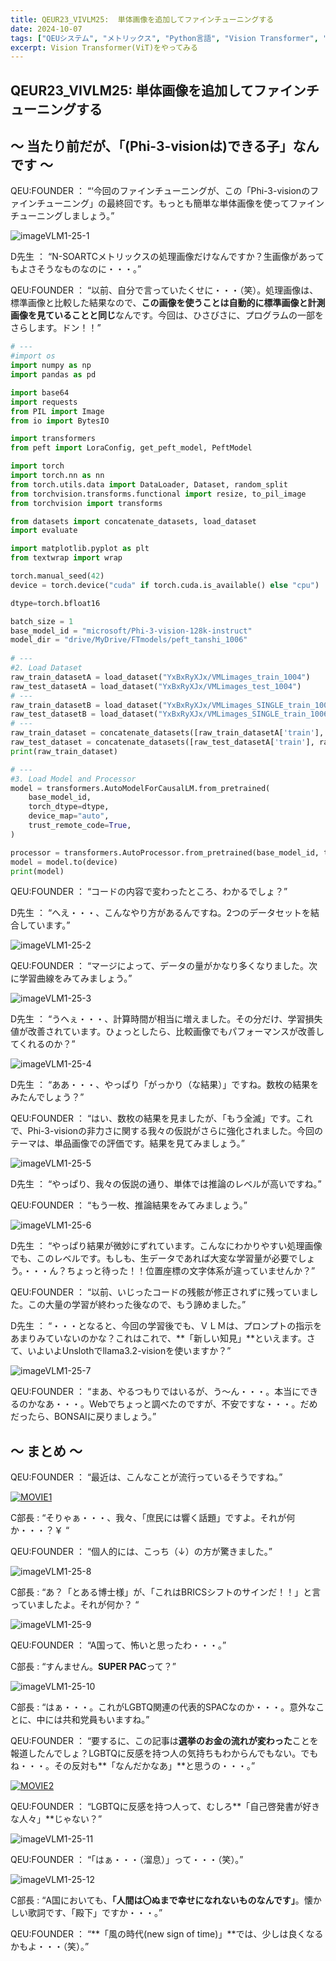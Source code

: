 ```yaml
---
title: QEUR23_VIVLM25:  単体画像を追加してファインチューニングする
date: 2024-10-07
tags: ["QEUシステム", "メトリックス", "Python言語", "Vision Transformer", "LLM", "データセット", "Fine-tuning", "Vision language Model"]
excerpt: Vision Transformer(ViT)をやってみる
---
```


## QEUR23_VIVLM25:  単体画像を追加してファインチューニングする

## ～ 当たり前だが、「(Phi-3-visionは)できる子」なんです ～

QEU:FOUNDER ： “‘今回のファインチューニングが、この「Phi-3-visionのファインチューニング」の最終回です。もっとも簡単な単体画像を使ってファインチューニングしましょう。”

![imageVLM1-25-1](/2024-10-07-QEUR23_VIVLM25/imageVLM1-25-1.jpg)

D先生 ： “N-SOARTCメトリックスの処理画像だけなんですか？生画像があってもよさそうなものなのに・・・。”

QEU:FOUNDER ： “以前、自分で言っていたくせに・・・（笑）。処理画像は、標準画像と比較した結果なので、**この画像を使うことは自動的に標準画像と計測画像を見ていることと同じ**なんです。今回は、ひさびさに、プログラムの一部をさらします。ドン！！”

```python
# ---
#import os
import numpy as np
import pandas as pd

import base64
import requests
from PIL import Image
from io import BytesIO

import transformers
from peft import LoraConfig, get_peft_model, PeftModel

import torch
import torch.nn as nn
from torch.utils.data import DataLoader, Dataset, random_split
from torchvision.transforms.functional import resize, to_pil_image
from torchvision import transforms

from datasets import concatenate_datasets, load_dataset
import evaluate

import matplotlib.pyplot as plt
from textwrap import wrap

torch.manual_seed(42)
device = torch.device("cuda" if torch.cuda.is_available() else "cpu")

dtype=torch.bfloat16

batch_size = 1
base_model_id = "microsoft/Phi-3-vision-128k-instruct"
model_dir = "drive/MyDrive/FTmodels/peft_tanshi_1006"
     
# ---
#2. Load Dataset
raw_train_datasetA = load_dataset("YxBxRyXJx/VMLimages_train_1004") 
raw_test_datasetA = load_dataset("YxBxRyXJx/VMLimages_test_1004") 
# ---
raw_train_datasetB = load_dataset("YxBxRyXJx/VMLimages_SINGLE_train_1006") 
raw_test_datasetB = load_dataset("YxBxRyXJx/VMLimages_SINGLE_train_1006") 
# ---
raw_train_dataset = concatenate_datasets([raw_train_datasetA['train'], raw_train_datasetB['train']])
raw_test_dataset = concatenate_datasets([raw_test_datasetA['train'], raw_test_datasetB['train']])
print(raw_train_dataset)

# ---
#3. Load Model and Processor
model = transformers.AutoModelForCausalLM.from_pretrained(
    base_model_id,
    torch_dtype=dtype,
    device_map="auto",
    trust_remote_code=True,
)

processor = transformers.AutoProcessor.from_pretrained(base_model_id, trust_remote_code=True)
model = model.to(device)
print(model)

```

QEU:FOUNDER ： “コードの内容で変わったところ、わかるでしょ？”

D先生 ： “へえ・・・、こんなやり方があるんですね。2つのデータセットを結合しています。”

![imageVLM1-25-2](/2024-10-07-QEUR23_VIVLM25/imageVLM1-25-2.jpg)

QEU:FOUNDER ： “マージによって、データの量がかなり多くなりました。次に学習曲線をみてみましょう。”

![imageVLM1-25-3](/2024-10-07-QEUR23_VIVLM25/imageVLM1-25-3.jpg)

D先生 ： “うへぇ・・・、計算時間が相当に増えました。その分だけ、学習損失値が改善されています。ひょっとしたら、比較画像でもパフォーマンスが改善してくれるのか？”

![imageVLM1-25-4](/2024-10-07-QEUR23_VIVLM25/imageVLM1-25-4.jpg)

D先生 ： “ああ・・・、やっぱり「がっかり（な結果）」ですね。数枚の結果をみたんでしょう？”

QEU:FOUNDER ： “はい、数枚の結果を見ましたが、「もう全滅」です。これで、Phi-3-visionの非力さに関する我々の仮説がさらに強化されました。今回のテーマは、単品画像での評価です。結果を見てみましょう。”

![imageVLM1-25-5](/2024-10-07-QEUR23_VIVLM25/imageVLM1-25-5.jpg)

D先生 ： “やっぱり、我々の仮説の通り、単体では推論のレベルが高いですね。”

QEU:FOUNDER ： “もう一枚、推論結果をみてみましょう。”

![imageVLM1-25-6](/2024-10-07-QEUR23_VIVLM25/imageVLM1-25-6.jpg)

D先生 ： “やっぱり結果が微妙にずれています。こんなにわかりやすい処理画像でも、このレベルです。もしも、生データであれば大変な学習量が必要でしょう。・・・ん？ちょっと待った！！位置座標の文字体系が違っていませんか？”

QEU:FOUNDER ： “以前、いじったコードの残骸が修正されずに残っていました。この大量の学習が終わった後なので、もう諦めました。”

D先生 ： “・・・となると、今回の学習後でも、ＶＬＭは、プロンプトの指示をあまりみていないのかな？これはこれで、**「新しい知見」**といえます。さて、いよいよUnslothでllama3.2-visionを使いますか？”

![imageVLM1-25-7](/2024-10-07-QEUR23_VIVLM25/imageVLM1-25-7.jpg)

QEU:FOUNDER  ： “まあ、やるつもりではいるが、う～ん・・・。本当にできるのかなあ・・・。Webでちょっと調べたのですが、不安ですな・・・。だめだったら、BONSAIに戻りましょう。”



## ～ まとめ ～

QEU:FOUNDER ： “最近は、こんなことが流行っているそうですね。”

[![MOVIE1](http://img.youtube.com/vi/qI-se-LEY3E/0.jpg)](http://www.youtube.com/watch?v=qI-se-LEY3E "横田一・石破首相、萩生田氏を非公認へ")

C部長 : “そりゃぁ・・・、我々、「庶民には響く話題」ですよ。それが何か・・・？￥ “

QEU:FOUNDER ： “個人的には、こっち（↓）の方が驚きました。”

![imageVLM1-25-8](/2024-10-07-QEUR23_VIVLM25/imageVLM1-25-8.jpg)

C部長 : “あ？「とある博士様」が、「これはBRICSシフトのサインだ！！」と言っていましたよ。それが何か？ “

![imageVLM1-25-9](/2024-10-07-QEUR23_VIVLM25/imageVLM1-25-9.jpg)

QEU:FOUNDER ： “A国って、怖いと思ったわ・・・。”

C部長 : “すんません。**SUPER PAC**って？”

![imageVLM1-25-10](/2024-10-07-QEUR23_VIVLM25/imageVLM1-25-10.jpg)

C部長 : “はぁ・・・。これがLGBTQ関連の代表的SPACなのか・・・。意外なことに、中には共和党員もいますね。”

QEU:FOUNDER ： “要するに、この記事は**選挙のお金の流れが変わった**ことを報道したんでしょ？LGBTQに反感を持つ人の気持ちもわからんでもない。でもね・・・。その反対も**「なんだかなあ」**と思うの・・・。”

[![MOVIE2](http://img.youtube.com/vi/LBCjrBAyqdo/0.jpg)](http://www.youtube.com/watch?v=LBCjrBAyqdo "あれから1年。暴れ続けるイスラエルを許すな")

QEU:FOUNDER ： “LGBTQに反感を持つ人って、むしろ**「自己啓発書が好きな人々」**じゃない？”

![imageVLM1-25-11](/2024-10-07-QEUR23_VIVLM25/imageVLM1-25-11.jpg)

QEU:FOUNDER ： “「はぁ・・・（溜息）」って・・・（笑）。”

![imageVLM1-25-12](/2024-10-07-QEUR23_VIVLM25/imageVLM1-25-12.jpg)

C部長 : “A国においても、**「人間は〇ぬまで幸せになれないものなんです」**。懐かしい歌詞です、「殿下」ですか・・・。”

QEU:FOUNDER ： “**「風の時代(new sign of time)」**では、少しは良くなるかもよ・・・（笑）。”
